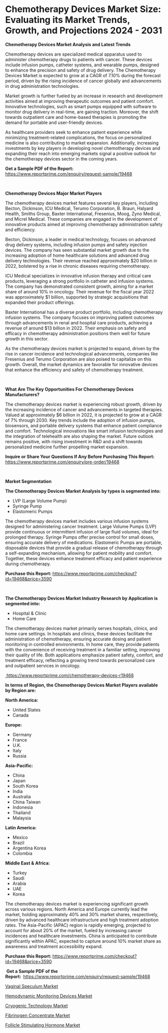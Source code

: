 <p><h1>Chemotherapy Devices Market Size: Evaluating its Market Trends, Growth, and Projections 2024 - 2031</h1></p><p><strong>Chemotherapy Devices Market Analysis and Latest Trends</strong></p>
<p><p>Chemotherapy devices are specialized medical apparatus used to administer chemotherapy drugs to patients with cancer. These devices include infusion pumps, catheter systems, and wearable pumps, designed to enhance the precision and safety of drug delivery. The Chemotherapy Devices Market is expected to grow at a CAGR of 7.10% during the forecast period, driven by the rising incidence of cancer globally and advancements in drug administration technologies.</p><p>Market growth is further fueled by an increase in research and development activities aimed at improving therapeutic outcomes and patient comfort. Innovative technologies, such as smart pumps equipped with software to monitor drug delivery in real-time, are gaining traction. Moreover, the shift towards outpatient care and home-based therapies is promoting the demand for portable and user-friendly devices. </p><p>As healthcare providers seek to enhance patient experience while minimizing treatment-related complications, the focus on personalized medicine is also contributing to market expansion. Additionally, increasing investments by key players in developing novel chemotherapy devices and expanding their reach into emerging markets signal a positive outlook for the chemotherapy devices sector in the coming years.</p></p>
<p><strong>Get a Sample PDF of the Report:&nbsp;</strong> <a href="https://www.reportprime.com/enquiry/request-sample/19468?utm_campaign=5&utm_medium=2&utm_source=Github&utm_content=ia&utm_term=23112024&utm_id=chemotherapy-devices">https://www.reportprime.com/enquiry/request-sample/19468</a></p>
<p>&nbsp;</p>
<p><strong>Chemotherapy Devices Major Market Players</strong></p>
<p><p>The chemotherapy devices market features several key players, including Becton, Dickinson, ICU Medical, Terumo Corporation, B. Braun, Halyard Health, Smiths Group, Baxter International, Fresenius, Moog, Zyno Medical, and Micrel Medical. These companies are engaged in the development of innovative products aimed at improving chemotherapy administration safety and efficiency.</p><p>Becton, Dickinson, a leader in medical technology, focuses on advanced drug delivery systems, including infusion pumps and safety injection devices. The company has seen substantial market growth due to the increasing adoption of home healthcare solutions and advanced drug delivery technologies. Their revenue reached approximately $20 billion in 2022, bolstered by a rise in chronic diseases requiring chemotherapy.</p><p>ICU Medical specializes in innovative infusion therapy and critical care products, leveraging a strong portfolio in catheter and infusion systems. The company has demonstrated consistent growth, aiming for a market share of around 10% in oncology. Their revenue for the fiscal year 2022 was approximately $1 billion, supported by strategic acquisitions that expanded their product offerings.</p><p>Baxter International has a diverse product portfolio, including chemotherapy infusion systems. The company focuses on improving patient outcomes through advancements in renal and hospital care products, achieving a revenue of around $13 billion in 2022. Their emphasis on safety and efficacy in chemotherapy administration positions them well for future growth in this sector.</p><p>As the chemotherapy devices market is projected to expand, driven by the rise in cancer incidence and technological advancements, companies like Fresenius and Terumo Corporation are also poised to capitalize on this growth. Overall, the market dynamics are favorable for innovative devices that enhance the efficiency and safety of chemotherapy treatment.</p></p>
<p>&nbsp;</p>
<p><strong>What Are The Key Opportunities For Chemotherapy Devices Manufacturers?</strong></p>
<p><p>The chemotherapy devices market is experiencing robust growth, driven by the increasing incidence of cancer and advancements in targeted therapies. Valued at approximately $6 billion in 2022, it is projected to grow at a CAGR of 7% through 2030. Key trends include the adoption of infusion pumps, biosensors, and portable delivery systems that enhance patient compliance and comfort. Technological innovations like smart infusion technologies and the integration of telehealth are also shaping the market. Future outlook remains positive, with rising investment in R&D and a shift towards personalized medicine further propelling market expansion.</p></p>
<p><strong>Inquire or Share Your Questions If Any Before Purchasing This Report:</strong> <a href="https://www.reportprime.com/enquiry/pre-order/19468?utm_campaign=5&utm_medium=2&utm_source=Github&utm_content=ia&utm_term=23112024&utm_id=chemotherapy-devices">https://www.reportprime.com/enquiry/pre-order/19468</a></p>
<p>&nbsp;</p>
<p><strong>Market Segmentation</strong></p>
<p><strong>The Chemotherapy Devices Market Analysis by types is segmented into:</strong></p>
<p><ul><li>LVP (Large Volume Pump)</li><li>Syringe Pump</li><li>Elastomeric Pumps</li></ul></p>
<p><p>The chemotherapy devices market includes various infusion systems designed for administering cancer treatment. Large Volume Pumps (LVP) provide continuous or intermittent infusion of large fluid volumes, ideal for prolonged therapy. Syringe Pumps offer precise control for small doses, ensuring accurate delivery of medications. Elastomeric Pumps are portable, disposable devices that provide a gradual release of chemotherapy through a self-expanding mechanism, allowing for patient mobility and comfort. Together, these devices enhance treatment efficacy and patient experience during chemotherapy.</p></p>
<p><strong>Purchase this Report:&nbsp;</strong><a href="https://www.reportprime.com/checkout?id=19468&price=3590&utm_campaign=5&utm_medium=2&utm_source=Github&utm_content=ia&utm_term=23112024&utm_id=chemotherapy-devices">https://www.reportprime.com/checkout?id=19468&price=3590</a></p>
<p>&nbsp;</p>
<p><strong>The Chemotherapy Devices Market Industry Research by Application is segmented into:</strong></p>
<p><ul><li>Hospital & Clinic</li><li>Home Care</li></ul></p>
<p><p>The chemotherapy devices market primarily serves hospitals, clinics, and home care settings. In hospitals and clinics, these devices facilitate the administration of chemotherapy, ensuring accurate dosing and patient monitoring in controlled environments. In home care, they provide patients with the convenience of receiving treatment in a familiar setting, improving their quality of life. Both applications emphasize patient safety, comfort, and treatment efficacy, reflecting a growing trend towards personalized care and outpatient services in oncology.</p></p>
<p><a href="https://www.reportprime.com/chemotherapy-devices-r19468?utm_campaign=5&utm_medium=2&utm_source=Github&utm_content=ia&utm_term=23112024&utm_id=chemotherapy-devices">&nbsp;https://www.reportprime.com/chemotherapy-devices-r19468</a></p>
<p><strong>In terms of Region, the Chemotherapy Devices Market Players available by Region are:</strong></p>
<p>
    <p> <strong> North America: </strong>
        <ul>
            <li>United States</li>
            <li>Canada</li>
        </ul>
        </p> 
    <p> <strong> Europe: </strong>
        <ul>
            <li>Germany</li>
            <li>France</li>
            <li>U.K.</li>
            <li>Italy</li>
            <li>Russia</li>
        </ul>
        </p> 
    <p> <strong> Asia-Pacific: </strong>
        <ul>
            <li>China</li>
            <li>Japan</li>
            <li>South Korea</li>
            <li>India</li>
            <li>Australia</li>
            <li>China Taiwan</li>
            <li>Indonesia</li>
            <li>Thailand</li>
            <li>Malaysia</li>
        </ul>
        </p> 
    <p> <strong> Latin America: </strong>
        <ul>
            <li>Mexico</li>
            <li>Brazil</li>
            <li>Argentina Korea</li>
            <li>Colombia</li>
        </ul>
        </p> 
    <p> <strong> Middle East & Africa: </strong>
        <ul>
            <li>Turkey</li>
            <li>Saudi</li>
            <li>Arabia</li>
            <li>UAE</li>
            <li>Korea</li>
        </ul>
    </p>
    </p>
<p><p>The chemotherapy devices market is experiencing significant growth across various regions. North America and Europe currently lead the market, holding approximately 40% and 30% market shares, respectively, driven by advanced healthcare infrastructure and high treatment adoption rates. The Asia-Pacific (APAC) region is rapidly emerging, projected to account for about 20% of the market, fueled by increasing cancer incidences and healthcare investments. China is anticipated to contribute significantly within APAC, expected to capture around 10% market share as awareness and treatment accessibility expand.</p></p>
<p><strong>Purchase this Report: </strong><a href="https://www.reportprime.com/checkout?id=19468&price=3590&utm_campaign=5&utm_medium=2&utm_source=Github&utm_content=ia&utm_term=23112024&utm_id=chemotherapy-devices">https://www.reportprime.com/checkout?id=19468&price=3590</a></p>
<p>&nbsp;<strong>Get a Sample PDF of the Report:&nbsp;&nbsp;</strong><a href="https://www.reportprime.com/enquiry/request-sample/19468?utm_campaign=5&utm_medium=2&utm_source=Github&utm_content=ia&utm_term=23112024&utm_id=chemotherapy-devices">https://www.reportprime.com/enquiry/request-sample/19468</a></p>
<p><strong></strong></p>
<p><p><a href="https://github.com/globismark/Market-Research-Report-List-5/blob/main/vaginal-speculum-market.md?utm_campaign=5&utm_medium=2&utm_source=Github&utm_content=ia&utm_term=23112024&utm_id=chemotherapy-devices">Vaginal Speculum Market</a></p><p><a href="https://github.com/NarcisoFerry/Market-Research-Report-List-1/blob/main/hemodynamic-monitoring-devices-market.md?utm_campaign=5&utm_medium=2&utm_source=Github&utm_content=ia&utm_term=23112024&utm_id=chemotherapy-devices">Hemodynamic Monitoring Devices Market</a></p><p><a href="https://issuu.com/reportprime-2/docs/cryogenic-technology-market-size-20_7e37271b1877b2?utm_campaign=5&utm_medium=2&utm_source=Github&utm_content=ia&utm_term=23112024&utm_id=chemotherapy-devices">Cryogenic Technology Market</a></p><p><a href="https://www.linkedin.com/pulse/fibrinogen-concentrate-market-analysis-new-trends-size-growth-qsgac?utm_campaign=5&utm_medium=2&utm_source=Github&utm_content=ia&utm_term=23112024&utm_id=chemotherapy-devices">Fibrinogen Concentrate Market</a></p><p><a href="https://www.linkedin.com/pulse/follicle-stimulating-hormone-market-report-product-type-d5ztc?utm_campaign=5&utm_medium=2&utm_source=Github&utm_content=ia&utm_term=23112024&utm_id=chemotherapy-devices">Follicle Stimulating Hormone Market</a></p></p>